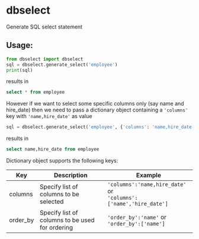 # dbselect
Generate SQL select statement

## Usage:

```python
from dbselect import dbselect
sql = dbselect.generate_select('employee')
print(sql)
```
results in 

```sql
select * from employee
```

However if we want to select some specific columns only (say name and hire_date) then we need to pass a dictionary object containing a `'columns'` key with `'name,hire_date'` as value 

```python
sql = dbselect.generate_select('employee', {'columns': 'name,hire_date'})
```
results in 

```sql
select name,hire_date from employee
```

Dictionary object supports the following keys:

Key | Description | Example
----|-------------|---------
columns | Specify list of columns to be selected | `'columns':'name,hire_date'` or <br> `'columns':['name','hire_date']`
order_by | Specify list of columns to be used for ordering | `'order_by':'name'` or <br> `'order_by':['name']`


